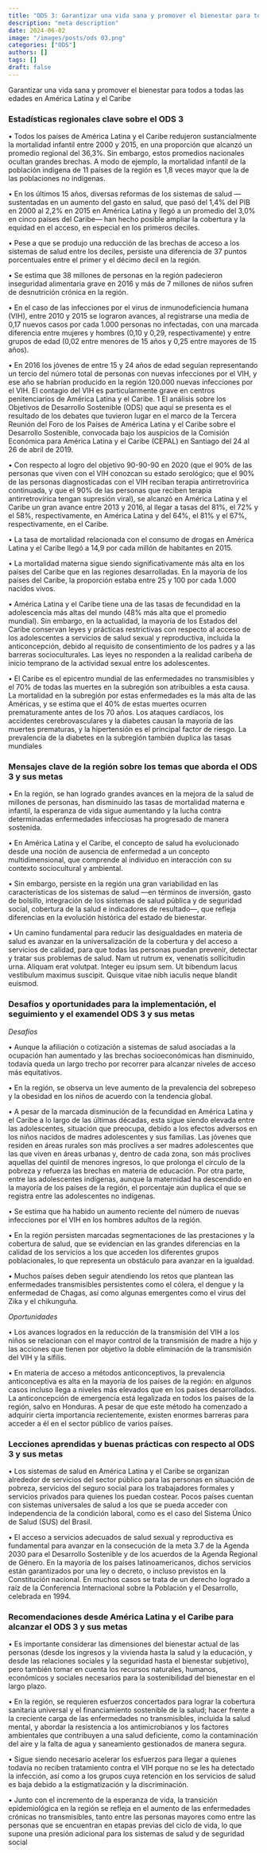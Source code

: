 ```yaml
---
title: "ODS 3: Garantizar una vida sana y promover el bienestar para todos a todas las edades en América Latina y el Caribe"
description: "meta description"
date: 2024-06-02
image: "/images/posts/ods 03.png"
categories: ["ODS"]
authors: []
tags: []
draft: false
---
```


Garantizar una vida sana y promover el bienestar para todos a todas las edades en América Latina y el Caribe

### Estadísticas regionales clave sobre el ODS 3

• Todos los países de América Latina y el Caribe redujeron sustancialmente la mortalidad infantil entre 2000
y 2015, en una proporción que alcanzó un promedio regional del 36,3%. Sin embargo, estos promedios
nacionales ocultan grandes brechas. A modo de ejemplo, la mortalidad infantil de la población indígena de
11 países de la región es 1,8 veces mayor que la de las poblaciones no indígenas.

• En los últimos 15 años, diversas reformas de los sistemas de salud —sustentadas en un aumento del
gasto en salud, que pasó del 1,4% del PIB en 2000 al 2,2% en 2015 en América Latina y llegó a un
promedio del 3,0% en cinco países del Caribe— han hecho posible ampliar la cobertura y la equidad en el
acceso, en especial en los primeros deciles.

• Pese a que se produjo una reducción de las brechas de acceso a los sistemas de salud entre los deciles,
persiste una diferencia de 37 puntos porcentuales entre el primer y el décimo decil en la región.

• Se estima que 38 millones de personas en la región padecieron inseguridad alimentaria grave en 2016 y
más de 7 millones de niños sufren de desnutrición crónica en la región.

• En el caso de las infecciones por el virus de inmunodeficiencia humana (VIH), entre 2010 y 2015 se
lograron avances, al registrarse una media de 0,17 nuevos casos por cada 1.000 personas no infectadas,
con una marcada diferencia entre mujeres y hombres (0,10 y 0,29, respectivamente) y entre grupos de
edad (0,02 entre menores de 15 años y 0,25 entre mayores de 15 años).

• En 2016 los jóvenes de entre 15 y 24 años de edad seguían representando un tercio del número total de
personas con nuevas infecciones por el VIH, y ese año se habrían producido en la región 120.000 nuevas
infecciones por el VIH. El contagio del VIH es particularmente grave en centros penitenciarios de América Latina y el Caribe.
1 El análisis sobre los Objetivos de Desarrollo Sostenible (ODS) que aquí se presenta es el resultado de los debates que tuvieron lugar en
el marco de la Tercera Reunión del Foro de los Países de América Latina y el Caribe sobre el Desarrollo Sostenible, convocada bajo los
auspicios de la Comisión Económica para América Latina y el Caribe (CEPAL) en Santiago del 24 al 26 de abril de 2019.

• Con respecto al logro del objetivo 90-90-90 en 2020 (que el 90% de las personas que viven con el VIH
conozcan su estado serológico; que el 90% de las personas diagnosticadas con el VIH reciban terapia
antirretrovírica continuada, y que el 90% de las personas que reciben terapia antirretrovírica tengan supresión
viral), se alcanzó en América Latina y el Caribe un gran avance entre 2013 y 2016, al llegar a tasas del 81%, el
72% y el 58%, respectivamente, en América Latina y del 64%, el 81% y el 67%, respectivamente, en el Caribe.

• La tasa de mortalidad relacionada con el consumo de drogas en América Latina y el Caribe llegó a 14,9 por
cada millón de habitantes en 2015.

• La mortalidad materna sigue siendo significativamente más alta en los países del Caribe que en las regiones
desarrolladas. En la mayoría de los países del Caribe, la proporción estaba entre 25 y 100 por cada 1.000
nacidos vivos.

• América Latina y el Caribe tiene una de las tasas de fecundidad en la adolescencia más altas del mundo (48% más
alta que el promedio mundial). Sin embargo, en la actualidad, la mayoría de los Estados del Caribe conservan leyes
y prácticas restrictivas con respecto al acceso de los adolescentes a servicios de salud sexual y reproductiva,
incluida la anticoncepción, debido al requisito de consentimiento de los padres y a las barreras socioculturales. Las
leyes no responden a la realidad caribeña de inicio temprano de la actividad sexual entre los adolescentes.

• El Caribe es el epicentro mundial de las enfermedades no transmisibles y el 70% de todas las muertes en la
subregión son atribuibles a esta causa. La mortalidad en la subregión por estas enfermedades es la más alta
de las Américas, y se estima que el 40% de estas muertes ocurren prematuramente antes de los 70 años. Los
ataques cardíacos, los accidentes cerebrovasculares y la diabetes causan la mayoría de las muertes prematuras,
y la hipertensión es el principal factor de riesgo. La prevalencia de la diabetes en la subregión también duplica las
tasas mundiales

### Mensajes clave de la región sobre los temas que aborda el ODS 3 y sus metas

• En la región, se han logrado grandes avances en la mejora de la salud de millones de personas, han
disminuido las tasas de mortalidad materna e infantil, la esperanza de vida sigue aumentando y la lucha
contra determinadas enfermedades infecciosas ha progresado de manera sostenida.

• En América Latina y el Caribe, el concepto de salud ha evolucionado desde una noción de ausencia de
enfermedad a un concepto multidimensional, que comprende al individuo en interacción con su contexto
sociocultural y ambiental.

• Sin embargo, persiste en la región una gran variabilidad en las características de los sistemas de salud —en términos
de inversión, gasto de bolsillo, integración de los sistemas de salud pública y de seguridad social, cobertura de la
salud e indicadores de resultado—, que refleja diferencias en la evolución histórica del estado de bienestar.

• Un camino fundamental para reducir las desigualdades en materia de salud es avanzar en la universalización
de la cobertura y del acceso a servicios de calidad, para que todas las personas puedan prevenir, detectar
y tratar sus problemas de salud.
Nam ut rutrum ex, venenatis sollicitudin urna. Aliquam erat volutpat. Integer eu ipsum sem. Ut bibendum lacus vestibulum maximus suscipit. Quisque vitae nibh iaculis neque blandit euismod.

### Desafíos y oportunidades para la implementación, el seguimiento y el examendel ODS 3 y sus metas

_Desafíos_

• Aunque la afiliación o cotización a sistemas de salud asociadas a la ocupación han aumentado y las brechas
socioeconómicas han disminuido, todavía queda un largo trecho por recorrer para alcanzar niveles de
acceso más equitativos.

• En la región, se observa un leve aumento de la prevalencia del sobrepeso y la obesidad en los niños de
acuerdo con la tendencia global.

• A pesar de la marcada disminución de la fecundidad en América Latina y el Caribe a lo largo de las últimas
décadas, esta sigue siendo elevada entre las adolescentes, situación que preocupa, debido a los efectos
adversos en los niños nacidos de madres adolescentes y sus familias. Las jóvenes que residen en áreas
rurales son más proclives a ser madres adolescentes que las que viven en áreas urbanas y, dentro de cada
zona, son más proclives aquellas del quintil de menores ingresos, lo que prolonga el círculo de la pobreza
y refuerza las brechas en materia de educación. Por otra parte, entre las adolescentes indígenas, aunque
la maternidad ha descendido en la mayoría de los países de la región, el porcentaje aún duplica el que se
registra entre las adolescentes no indígenas.

• Se estima que ha habido un aumento reciente del número de nuevas infecciones por el VIH en los hombres
adultos de la región.

• En la región persisten marcadas segmentaciones de las prestaciones y la cobertura de salud, que se
evidencian en las grandes diferencias en la calidad de los servicios a los que acceden los diferentes grupos
poblacionales, lo que representa un obstáculo para avanzar en la igualdad.

• Muchos países deben seguir atendiendo los retos que plantean las enfermedades transmisibles persistentes
como el cólera, el dengue y la enfermedad de Chagas, así como algunas emergentes como el virus del Zika
y el chikunguña.

_Oportunidades_

• Los avances logrados en la reducción de la transmisión del VIH a los niños se relacionan con el mayor
control de la transmisión de madre a hijo y las acciones que tienen por objetivo la doble eliminación de la
transmisión del VIH y la sífilis.

• En materia de acceso a métodos anticonceptivos, la prevalencia anticonceptiva es alta en la mayoría de los
países de la región: en algunos casos incluso llega a niveles más elevados que en los países desarrollados.
La anticoncepción de emergencia está legalizada en todos los países de la región, salvo en Honduras. A
pesar de que este método ha comenzado a adquirir cierta importancia recientemente, existen enormes
barreras para acceder a él en el sector público de varios países.

### Lecciones aprendidas y buenas prácticas con respecto al ODS 3 y sus metas

• Los sistemas de salud en América Latina y el Caribe se organizan alrededor de servicios del sector público
para las personas en situación de pobreza, servicios del seguro social para los trabajadores formales
y servicios privados para quienes los puedan costear. Pocos países cuentan con sistemas universales
de salud a los que se pueda acceder con independencia de la condición laboral, como es el caso del
Sistema Único de Salud (SUS) del Brasil.

• El acceso a servicios adecuados de salud sexual y reproductiva es fundamental para avanzar en la
consecución de la meta 3.7 de la Agenda 2030 para el Desarrollo Sostenible y de los acuerdos de la
Agenda Regional de Género. En la mayoría de los países latinoamericanos, dichos servicios
están garantizados por una ley o decreto, o incluso previstos en la Constitución nacional. En
muchos casos se trata de un derecho logrado a raíz de la Conferencia Internacional sobre
la Población y el Desarrollo, celebrada en 1994.

### Recomendaciones desde América Latina y el Caribe para alcanzar el ODS 3 y sus metas

• Es importante considerar las dimensiones del bienestar actual de las personas (desde los ingresos y la vivienda
hasta la salud y la educación, y desde las relaciones sociales y la seguridad hasta el bienestar subjetivo), pero
también tomar en cuenta los recursos naturales, humanos, económicos y sociales necesarios para la sostenibilidad
del bienestar en el largo plazo.

• En la región, se requieren esfuerzos concertados para lograr la cobertura sanitaria universal y el financiamiento
sostenible de la salud; hacer frente a la creciente carga de las enfermedades no transmisibles, incluida la salud
mental, y abordar la resistencia a los antimicrobianos y los factores ambientales que contribuyen a una salud
deficiente, como la contaminación del aire y la falta de agua y saneamiento gestionados de manera segura.

• Sigue siendo necesario acelerar los esfuerzos para llegar a quienes todavía no reciben tratamiento contra el VIH
porque no se les ha detectado la infección, así como a los grupos cuya retención en los servicios de salud es baja
debido a la estigmatización y la discriminación.

• Junto con el incremento de la esperanza de vida, la transición epidemiológica en la región se refleja en el aumento
de las enfermedades crónicas no transmisibles, tanto entre las personas mayores como entre las personas que
se encuentran en etapas previas del ciclo de vida, lo que supone una presión adicional para los sistemas de salud
y de seguridad social
